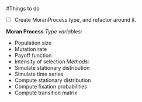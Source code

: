 #Things to do

- [ ] Create MoranProcess type, and refactor around it.

**Moran Process**
*Type variables:*
* Population size
* Mutation rate
* Payoff function
* Intensity of selection
*Methods:*
* Simulate stationary distribution
* Simulate time series
* Compute stationary distribution
* Compute fixation probabilities
* Compute transition matrix
